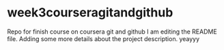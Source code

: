 # week3courseragitandgithub
Repo for finish course on coursera git and github
I am editing the README file. Adding some more details about the project description.
yeayyy
